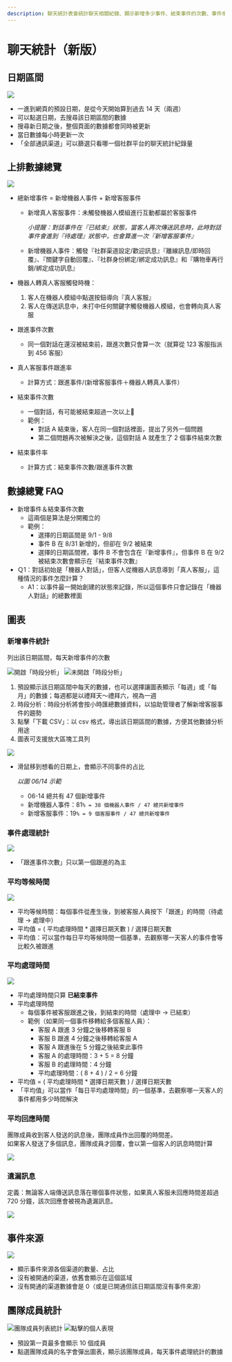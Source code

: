 ```yaml
---
description: 聊天統計表會統計聊天相關紀錄、顯示新增多少事件、結束事件的次數、事件來源渠道。
---
```


# 聊天統計（新版）

## 日期區間

![](<../../.gitbook/assets/截圖 2022-06-20 上午10.38.45.png>)

* 一進到網頁的預設日期，是從今天開始算到過去 14 天（兩週）
* 可以點選日期，去搜尋該日期區間的數據&#x20;
* 搜尋新日期之後，整個頁面的數據都會同時被更新
* 當日數據每小時更新一次
* 「全部通訊渠道」可以篩選只看哪一個社群平台的聊天統計紀錄量

## 上排數據總覽

![](<../../.gitbook/assets/截圖 2022-06-20 上午10.40.41.png>)

*   總新增事件 = 新增機器人事件 + 新增客服事件

    *   新增真人客服事件：未觸發機器人模組進行互動都屬於客服事件

        _小提醒：對話事件在『已結束』狀態，當客人再次傳送訊息時，此時對話事件會進到『待處理』狀態中，也會算進一次『新增客服事件』_
    * 新增機器人事件：觸發『社群渠道設定/歡迎訊息』『離線訊息/即時回覆』、『關鍵字自動回覆』、『社群身份綁定/綁定成功訊息』和『購物車再行銷/綁定成功訊息』


*   機器人轉真人客服觸發時機：

    1. 客人在機器人模組中點選按鈕導向『真人客服』
    2. 客人在傳送訊息中，未打中任何關鍵字觸發機器人模組，也會轉向真人客服


* 跟進事件次數
  * 同一個對話在還沒被結束前，跟進次數只會算一次（就算從 123 客服指派到 456 客服）
* 真人客服事件跟進率
  * 計算方式：跟進事件/(新增客服事件＋機器人轉真人事件）
* 結束事件次數
  * 一個對話，有可能被結束超過一次以上
  * 範例：
    * 對話 A 結束後，客人在同一個對話裡面，提出了另外一個問題
    * 第二個問題再次被解決之後，這個對話 A 就產生了 2 個事件結束次數
* 結束事件率
  * 計算方式：結束事件次數/跟進事件次數

## 數據總覽 FAQ

* 新增事件＆結束事件次數
  * 這兩個是算法是分開獨立的
  * 範例：
    * 選擇的日期區間是 9/1 - 9/8
    * 事件 B 在 8/31 新增的，但卻在 9/2 被結束
    * 選擇的日期區間裡，事件 B 不會包含在『新增事件』，但事件 B 在 9/2 被結束次數會顯示在『結束事件次數』
* Ｑ1：對話初始是「機器人對話」，但客人從機器人訊息導到「真人客服」，這種情況的事件怎麼計算？
  * A1：以事件最一開始創建的狀態來記錄，所以這個事件只會記錄在「機器人對話」的總數裡面

## 圖表

### 新增事件統計

列出該日期區間，每天新增事件的次數

![開啟「時段分析」](<../../.gitbook/assets/截圖 2022-06-20 上午11.54.34 (1).png>) ![未開啟「時段分析」](<../../.gitbook/assets/截圖 2022-06-20 上午11.54.26 (1).png>)

1. 預設顯示該日期區間中每天的數據，也可以選擇讓圖表顯示「每週」或「每月」的數據；每週都是以禮拜天～禮拜六，視為一週
2. 時段分析：時段分析將會按小時匯總數據資料，以協助管理者了解新增客服事件的趨勢
3. 點擊「下載 CSV」：以 csv 格式，導出該日期區間的數據，方便其他數據分析用途
4. 圖表可支援放大區塊工具列

![](<../../.gitbook/assets/截圖 2022-06-20 下午5.19.50.png>)

*   滑鼠移到想看的日期上，會顯示不同事件的占比

    _以圖 06/14 示範_

    * 06-14 總共有 47 個新增事件
    * 新增機器人事件：81`% = 38 個機器人事件 / 47 總共新增事件`
    * 新增客服事件：19`% = 9 個客服事件 / 47 總共新增事件`

### 事件處理統計

![](<../../.gitbook/assets/截圖 2022-06-20 下午5.23.52.png>)

* 「跟進事件次數」只以第一個跟進的為主

### 平均等候時間

![](<../../.gitbook/assets/截圖 2022-06-20 下午5.25.08.png>)

* 平均等候時間：每個事件從產生後，到被客服人員按下「跟進」的時間（待處理 -> 處理中）
* 平均值 = ( 平均處理時間 \* 選擇日期天數 ) / 選擇日期天數&#x20;
* 平均值：可以當作每日平均等候時間一個基準，去觀察哪一天客人的事件會等比較久被跟進

### 平均處理時間

![](<../../.gitbook/assets/截圖 2022-06-20 下午5.31.00.png>)

* 平均處理時間只算 **已結束事件**
* 平均處理時間
  * 每個事件被客服跟進之後，到結束的時間（處理中 -> 已結束）
  * 範例（如果同一個事件移轉給多個客服人員）：
    * 客服 A 跟進 3 分鐘之後移轉客服 B
    * 客服 B 跟進 4 分鐘之後移轉給客服 A
    * 客服 A 跟進後在 5 分鐘之後結束此事件
    * 客服 A 的處理時間：3 + 5 = 8 分鐘
    * 客服 B 的處理時間：4 分鐘
    * 平均處理時間：( 8 + 4 ) / 2 = 6 分鐘
* 平均值 = ( 平均處理時間 \* 選擇日期天數 ) / 選擇日期天數&#x20;
* 「平均值」可以當作「每日平均處理時間」的一個基準，去觀察哪一天客人的事件都用多少時間解決

### 平均回應時間

團隊成員收到客人發送的訊息後，團隊成員作出回覆的時間差。\
如果客人發送了多個訊息，團隊成員才回覆，會以第一個客人的訊息時間計算

![](<../../.gitbook/assets/截圖 2022-06-20 下午5.34.02.png>)

### 遺漏訊息

定義：無論客人端傳送訊息落在哪個事件狀態，如果真人客服未回應時間差超過 720 分鐘，該次回應會被視為遺漏訊息。

![](<../../.gitbook/assets/截圖 2022-06-20 下午6.20.49.png>)



## 事件來源

![](<../../.gitbook/assets/截圖 2022-06-20 下午6.22.48.png>)

* 顯示事件來源各個渠道的數量、占比
* 沒有被開通的渠道，依舊會顯示在這個區域
* 沒有開通的渠道數據會是 0（或是已開通但該日期區間沒有事件來源）

## 團隊成員統計

![團隊成員列表統計](<../../.gitbook/assets/截圖 2022-06-20 下午6.27.18.png>) ![點擊的個人表現](<../../.gitbook/assets/截圖 2022-06-20 下午6.27.07.png>)



* 預設第一頁最多會顯示 10 個成員
* 點選團隊成員的名字會彈出圖表，顯示該團隊成員，每天事件處理統計的數據
